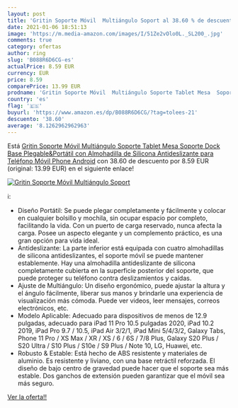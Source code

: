 ```yaml
---
layout: post
title: 'Gritin Soporte Móvil  Multiángulo Soport al 38.60 % de descuento'
date: 2021-01-06 18:51:13
image: 'https://m.media-amazon.com/images/I/51Ze2vOlo0L._SL200_.jpg'
comments: true
category: ofertas
author: ring
slug: 'B088R6D6CG-es'
actualPrice: 8.59 EUR
currency: EUR
price: 8.59
comparePrice: 13.99 EUR
prodname: 'Gritin Soporte Móvil  Multiángulo Soporte Tablet Mesa  Soporte Dock Base Plegable&Portátil con Almohadilla de Silicona Antideslizante para Teléfono Móvil Phone  Android'
country: 'es'
flag: '🇪🇸'
buyurl: 'https://www.amazon.es/dp/B088R6D6CG/?tag=tolees-21'
descuento: '38.60'
average: '8.1262962962963'
---
```


Está [Gritin Soporte Móvil  Multiángulo Soporte Tablet Mesa  Soporte Dock Base Plegable&Portátil con Almohadilla de Silicona Antideslizante para Teléfono Móvil Phone  Android](https://www.amazon.es/dp/B088R6D6CG/?tag=tolees-21) con 38.60 de descuento por 8.59 EUR (original: 13.99 EUR) en el siguiente enlace!

[![Gritin Soporte Móvil  Multiángulo Soport](https://m.media-amazon.com/images/I/51Ze2vOlo0L._SL200_.jpg)](https://www.amazon.es/dp/B088R6D6CG/?tag=tolees-21)

ℹ️:

- Diseño Portátil: Se puede plegar completamente y fácilmente y colocar en cualquier bolsillo y mochila, sin ocupar espacio por completo, facilitando la vida. Con un puerto de carga reservado, nunca afecta la carga. Posee un aspecto elegante y un complemento práctico, es una gran opción para vida ideal.
- Antideslizante: La parte inferior está equipada con cuatro almohadillas de silicona antideslizantes, el soporte móvil se puede mantener establemente. Hay una almohadilla antideslizante de silicona completamente cubierta en la superficie posterior del soporte, que puede proteger su teléfono contra deslizamientos y caídas.
- Ajuste de Multiángulo: Un diseño ergonómico, puede ajustar la altura y el ángulo fácilmente, liberar sus manos y brindarle una experiencia de visualización más cómoda. Puede ver videos, leer mensajes, correos electrónicos, etc.
- Modelo Aplicable: Adecuado para dispositivos de menos de 12.9 pulgadas, adecuado para iPad 11 Pro 10.5 pulgadas 2020, iPad 10.2 2019, iPad Pro 9.7 / 10.5, iPad Air 3/2/1, iPad Mini 5/4/3/2, Galaxy Tabs, Phone 11 Pro / XS Max / XR / XS / 6 / 6S / 7/8 Plus, Galaxy S20 Plus / S20 Ultra / S10 Plus / S10e / S9 Plus / Note 10, LG, Huawei, etc.
- Robusto & Estable: Está hecho de ABS resistente y materiales de aluminio. Es resistente y liviano, con una base retráctil reforzada. El diseño de bajo centro de gravedad puede hacer que el soporte sea más estable. Dos ganchos de extensión pueden garantizar que el móvil sea más seguro.

[Ver la oferta!!](https://www.amazon.es/dp/B088R6D6CG/?tag=tolees-21)
